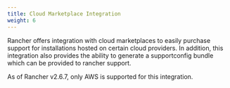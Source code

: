 ```yaml
---
title: Cloud Marketplace Integration
weight: 6
---
```


Rancher offers integration with cloud marketplaces to easily purchase support for installations hosted on certain cloud providers. In addition, this integration also provides the ability to generate a supportconfig bundle which can be provided to rancher support.

As of Rancher v2.6.7, only AWS is supported for this integration.
